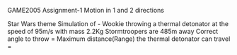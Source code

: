 GAME2005 Assignment-1
Motion in 1 and 2 directions

Star Wars theme
Simulation of - 
Wookie throwing a thermal detonator at the speed of 95m/s with mass 2.2Kg
Stormtroopers are 485m away
Correct angle to throw = 
Maximum distance(Range) the thermal detonator can travel = 